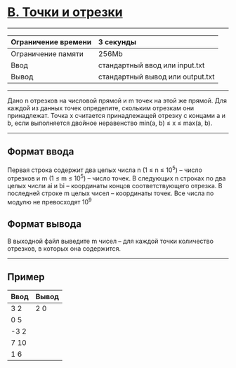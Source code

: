 # [B. Точки и отрезки](https://contest.yandex.ru/contest/27883/problems/B/)

---
| Ограничение времени | 3 секунды |
| :--- | :--- |
| Ограничение памяти | 256Mb |
| Ввод | стандартный ввод или input.txt |
| Вывод | стандартный вывод или output.txt |
---
Дано n отрезков на числовой прямой и m точек на этой же прямой. Для каждой из данных точек определите, скольким отрезкам они принадлежат. Точка x считается принадлежащей отрезку с концами a и b, если выполняется двойное неравенство min(a, b) ≤ x ≤ max(a, b).

---
## Формат ввода
Первая строка содержит два целых числа n (1 ≤ n ≤ 10<sup>5</sup>) – число отрезков и m (1 ≤ m ≤ 10<sup>5</sup>) – число точек. В следующих n строках по два целых числи ai и bi – координаты концов соответствующего отрезка. В последней строке m целых чисел – координаты точек. Все числа по модулю не превосходят 10<sup>9</sup>

## Формат вывода
В выходной файл выведите m чисел – для каждой точки количество отрезков, в которых она содержится.

---
## Пример

| Ввод | Вывод |
| :--- | :--- |
| 3 2 | 2 0 |
| 0 5 |  |
| -3 2 |  |
| 7 10 |  |
| 1 6 |  |
